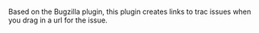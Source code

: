 Based on the Bugzilla plugin, this plugin creates links to trac issues when you drag in a url for the issue.